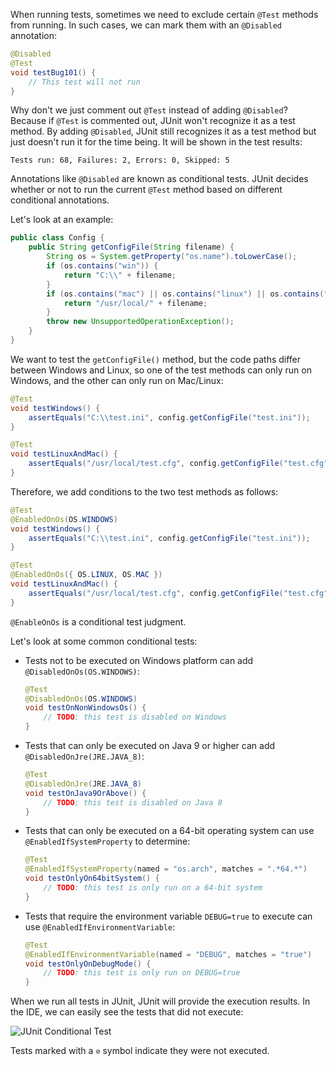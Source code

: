 When running tests, sometimes we need to exclude certain `@Test` methods from running. In such cases, we can mark them with an `@Disabled` annotation:

```java
@Disabled
@Test
void testBug101() {
    // This test will not run
}
```

Why don't we just comment out `@Test` instead of adding `@Disabled`? Because if `@Test` is commented out, JUnit won't recognize it as a test method. By adding `@Disabled`, JUnit still recognizes it as a test method but just doesn't run it for the time being. It will be shown in the test results:

```
Tests run: 68, Failures: 2, Errors: 0, Skipped: 5
```

Annotations like `@Disabled` are known as conditional tests. JUnit decides whether or not to run the current `@Test` method based on different conditional annotations.

Let's look at an example:

```java
public class Config {
    public String getConfigFile(String filename) {
        String os = System.getProperty("os.name").toLowerCase();
        if (os.contains("win")) {
            return "C:\\" + filename;
        }
        if (os.contains("mac") || os.contains("linux") || os.contains("unix")) {
            return "/usr/local/" + filename;
        }
        throw new UnsupportedOperationException();
    }
}
```

We want to test the `getConfigFile()` method, but the code paths differ between Windows and Linux, so one of the test methods can only run on Windows, and the other can only run on Mac/Linux:

```java
@Test
void testWindows() {
    assertEquals("C:\\test.ini", config.getConfigFile("test.ini"));
}

@Test
void testLinuxAndMac() {
    assertEquals("/usr/local/test.cfg", config.getConfigFile("test.cfg"));
}
```

Therefore, we add conditions to the two test methods as follows:

```java
@Test
@EnabledOnOs(OS.WINDOWS)
void testWindows() {
    assertEquals("C:\\test.ini", config.getConfigFile("test.ini"));
}

@Test
@EnabledOnOs({ OS.LINUX, OS.MAC })
void testLinuxAndMac() {
    assertEquals("/usr/local/test.cfg", config.getConfigFile("test.cfg"));
}
```

`@EnableOnOs` is a conditional test judgment.

Let's look at some common conditional tests:

- Tests not to be executed on Windows platform can add `@DisabledOnOs(OS.WINDOWS)`:

  ```java
  @Test
  @DisabledOnOs(OS.WINDOWS)
  void testOnNonWindowsOs() {
      // TODO: this test is disabled on Windows
  }
  ```

- Tests that can only be executed on Java 9 or higher can add `@DisabledOnJre(JRE.JAVA_8)`:

  ```java
  @Test
  @DisabledOnJre(JRE.JAVA_8)
  void testOnJava9OrAbove() {
      // TODO: this test is disabled on Java 8
  }
  ```

- Tests that can only be executed on a 64-bit operating system can use `@EnabledIfSystemProperty` to determine:

  ```java
  @Test
  @EnabledIfSystemProperty(named = "os.arch", matches = ".*64.*")
  void testOnlyOn64bitSystem() {
      // TODO: this test is only run on a 64-bit system
  }
  ```

- Tests that require the environment variable `DEBUG=true` to execute can use `@EnabledIfEnvironmentVariable`:

  ```java
  @Test
  @EnabledIfEnvironmentVariable(named = "DEBUG", matches = "true")
  void testOnlyOnDebugMode() {
      // TODO: this test is only run on DEBUG=true
  }
  ```

When we run all tests in JUnit, JUnit will provide the execution results. In the IDE, we can easily see the tests that did not execute:

![JUnit Conditional Test](https://link.to/junit-conditional-test-image)

Tests marked with a `⊘` symbol indicate they were not executed.